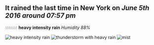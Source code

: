 ## It rained the last time in New York on *June 5th 2016 around 07:57 pm*
💧💧💧💧💧💧💧  **heavy intensity rain** *Humidity 88%*

![heavy intensity rain](http://openweathermap.org/img/w/10d.png) ![thunderstorm with heavy rain](http://openweathermap.org/img/w/11d.png) ![mist](http://openweathermap.org/img/w/50d.png)
